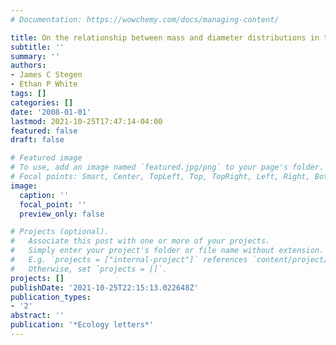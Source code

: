 ```yaml
---
# Documentation: https://wowchemy.com/docs/managing-content/

title: On the relationship between mass and diameter distributions in tree communities
subtitle: ''
summary: ''
authors:
- James C Stegen
- Ethan P White
tags: []
categories: []
date: '2008-01-01'
lastmod: 2021-10-25T17:47:14-04:00
featured: false
draft: false

# Featured image
# To use, add an image named `featured.jpg/png` to your page's folder.
# Focal points: Smart, Center, TopLeft, Top, TopRight, Left, Right, BottomLeft, Bottom, BottomRight.
image:
  caption: ''
  focal_point: ''
  preview_only: false

# Projects (optional).
#   Associate this post with one or more of your projects.
#   Simply enter your project's folder or file name without extension.
#   E.g. `projects = ["internal-project"]` references `content/project/deep-learning/index.md`.
#   Otherwise, set `projects = []`.
projects: []
publishDate: '2021-10-25T22:15:13.022648Z'
publication_types:
- '2'
abstract: ''
publication: '*Ecology letters*'
---
```

